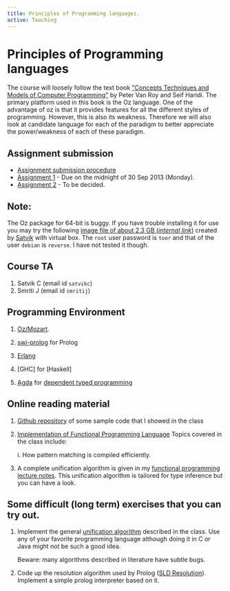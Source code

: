 ```yaml
---
title: Principles of Programming languages.
active: Teaching
---
```

# Principles of Programming languages

The course will loosely follow the text book
["Concepts Techniques and Models of Computer Programming"][textbook]
by Peter Van Roy and Seif Haridi. The primary platform used in this
book is the Oz language. One of the advantage of oz is that it
provides features for all the different styles of
programming. However, this is also its weakness. Therefore we will
also look at candidate language for each of the paradigm to better
appreciate the power/weakness of each of these paradigm.

## Assignment submission

* [Assignment submission procedure](./submission)
* [Assignment 1][assignment1] - Due on the midnight of 30 Sep 2013
  (Monday).
* [Assignment 2][assignment2] - To be decided.

## Note:

The Oz package for 64-bit is buggy. If you have trouble installing it
for use you may try the following
[image file of about 2.3 GB (*internal link*)][image-file] created by
[Satvik] with virtual box. The `root` user password is `toor` and that
of the user `debian` is `reverse`. I have not tested it though.

## Course TA

1. Satvik C (email id `satvikc`)
2. Smriti J (email id `smritij`)

## Programming Environment

1. [Oz/Mozart][mozart].

2. [swi-prolog] for Prolog

3. [Erlang]

4. [GHC] for [Haskell]

5. [Agda] for [dependent typed programming][dt]

## Online reading material

1. [Github repository][sample-code] of some sample code that I showed
in the class

2. [Implementation of Functional Programming Language][funimplement]
   Topics covered in the class include:

    i. How pattern matching is compiled efficiently.


3. A complete unification algorithm is given in my
   [functional programming lecture notes][fp-notes]. This unification
   algorithm is tailored for type inference but you can have a look.


## Some difficult (long term) exercises that you can try out.

1. Implement the general [unification algorithm]  described in the
   class. Use any of your favorite programming language although doing
   it in C or Java might not be such a good idea.

   Beware: many algorithms described in literature have subtle bugs.

2. Code up the resolution algorithm used by Prolog
   ([SLD Resolution][sld]). Implement a simple prolog interpreter
   based on it.

[sample-code]: <https://github.com/piyush-kurur/sample-code/>
[sld]: <http://en.wikipedia.org/wiki/SLD_resolution> "SLD Resolution"

[fp-notes]: </teaching/cs653/notes/lecture-at-a-time.html>

[unification algorithm]:
       <http://en.wikipedia.org/wiki/Unification_(computer_science)>
       "SLD Resolution"

[erlang]: <http://erlang.org> "Erlang"
[funimplement]:
    <http://research.microsoft.com/en-us/um/people/simonpj/papers/slpj-book-1987/>
	"Implementation of Functional Programming Language"
[mozart]:     <http://www.mozart-oz.org/>  "The Mozart Programming System"
[swi-prolog]: <http://www.swi-prolog.org/> "SWI-prolog home"
[agda]: <http://wiki.portal.chalmers.se/agda/pmwiki.php> "Agda Homepage/Wiki"
[dt]: <https://en.wikipedia.org/wiki/Dependent_type> "Dependent types Wikipedia"
[textbook]: <http://www.info.ucl.ac.be/~pvr/book.html>
[image-file]: <http://ppk.cse.iitk.ac.in/ppk/cs350/virtual-image.7z> "Linux Image file"
[satvik]: <http://cse.iitk.ac.in/users/satvikc> "Satvik's homepage"

[assignment1]: <https://github.com/piyush-kurur/sample-code/blob/master/assignments/delhi-metro/delhi-metro.pl>
      "Assignment 1: Delhi Metro"

[assignment2]: <https://github.com/piyush-kurur/sample-code/blob/assignment/assignments/traffic/controller.erl>
